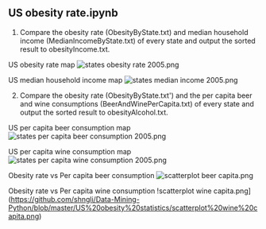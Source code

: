US obesity rate.ipynb
-------------------------
1) Compare the obesity rate (ObesityByState.txt) and median household income (MedianIncomeByState.txt) of every state and output the sorted result to obesityIncome.txt.

US obesity rate map
![states obesity rate 2005.png](https://github.com/shngli/Data-Mining-Python/blob/master/US%20obesity%20statistics/states%20obesity%20rate%202005.png)

US median household income map
![states median income 2005.png](https://github.com/shngli/Data-Mining-Python/blob/master/US%20obesity%20statistics/states%20median%20income%202005.png)

2) Compare the obesity rate (ObesityByState.txt') and the per capita beer and wine consumptions (BeerAndWinePerCapita.txt) of every state and output the sorted result to obesityAlcohol.txt.

US per capita beer consumption map
![states per capita beer consumption 2005.png](https://github.com/shngli/Data-Mining-Python/blob/master/US%20obesity%20statistics/states%20per%20capita%20beer%20consumption%202005.png)

US per capita wine consumption map
![states per capita wine consumption 2005.png](https://github.com/shngli/Data-Mining-Python/blob/master/US%20obesity%20statistics/states%20per%20capita%20wine%20consumption%202005.png)

Obesity rate vs Per capita beer consumption
![scatterplot beer capita.png](https://github.com/shngli/Data-Mining-Python/blob/master/US%20obesity%20statistics/scatterplot%20beer%20capita.png)

Obesity rate vs Per capita wine consumption
!scatterplot wine capita.png](https://github.com/shngli/Data-Mining-Python/blob/master/US%20obesity%20statistics/scatterplot%20wine%20capita.png)
